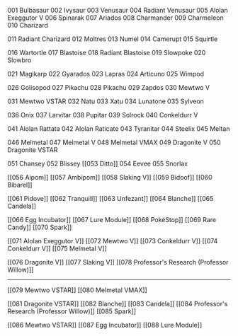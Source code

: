 001 Bulbasaur
002 Ivysaur
003 Venusaur
004 Radiant Venusaur
005 Alolan Exeggutor V
006 Spinarak
007 Ariados
008 Charmander
009 Charmeleon
010 Charizard

011 Radiant Charizard
012 Moltres
013 Numel
014 Camerupt
015 Squirtle

016 Wartortle
017 Blastoise
018 Radiant Blastoise
019 Slowpoke
020 Slowbro

021 Magikarp
022 Gyarados
023 Lapras
024 Articuno
025 Wimpod

026 Golisopod
027 Pikachu
028 Pikachu
029 Zapdos
030 Mewtwo V

031 Mewtwo VSTAR
032 Natu
033 Xatu
034 Lunatone
035 Sylveon

036 Onix
037 Larvitar
038 Pupitar
039 Solrock
040 Conkeldurr V

041 Alolan Rattata
042 Alolan Raticate
043 Tyranitar
044 Steelix
045 Meltan

046 Melmetal
047 Melmetal V
048 Melmetal VMAX
049 Dragonite V
050 Dragonite VSTAR

051 Chansey
052 Blissey
[[053 Ditto]]
054 Eevee
055 Snorlax

[[056 Aipom]]
[[057 Ambipom]]
[[058 Slaking V]]
[[059 Bidoof]]
[[060 Bibarel]]

[[061 Pidove]]
[[062 Tranquill]]
[[063 Unfezant]]
[[064 Blanche]]
[[065 Candela]]

[[066 Egg Incubator]]
[[067 Lure Module]]
[[068 PokéStop]]
[[069 Rare Candy]]
[[070 Spark]]

[[071 Alolan Exeggutor V]]
[[072 Mewtwo V]]
[[073 Conkeldurr V]]
[[074 Conkeldurr V]]
[[075 Melmetal V]]

[[076 Dragonite V]]
[[077 Slaking V]]
[[078 Professor's Research (Professor Willow)]]

----

[[079 Mewtwo VSTAR]]
[[080 Melmetal VMAX]]

[[081 Dragonite VSTAR]]
[[082 Blanche]]
[[083 Candela]]
[[084 Professor's Research (Professor Willow)]]
[[085 Spark]]

[[086 Mewtwo VSTAR]]
[[087 Egg Incubator]]
[[088 Lure Module]]